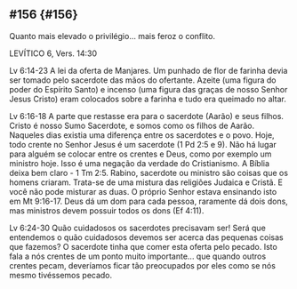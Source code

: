 ## #156 {#156}

Quanto mais elevado o privilégio... mais feroz o conflito.

LEVÍTICO 6, Vers. 14:30

Lv 6:14-23 A lei da oferta de Manjares. Um punhado de flor de farinha devia ser tomado pelo sacerdote das mãos do ofertante. Azeite (uma figura do poder do Espírito Santo) e incenso (uma figura das graças de nosso Senhor Jesus Cristo) eram colocados sobre a farinha e tudo era queimado no altar.

Lv 6:16-18 A parte que restasse era para o sacerdote (Aarão) e seus filhos. Cristo é nosso Sumo Sacerdote, e somos como os filhos de Aarão. Naqueles dias existia uma diferença entre os sacerdotes e o povo. Hoje, todo crente no Senhor Jesus é um sacerdote (1 Pd 2:5 e 9). Não há lugar para alguém se colocar entre os crentes e Deus, como por exemplo um ministro hoje. Isso é uma negação da verdade do Cristianismo. A Bíblia deixa bem claro - 1 Tm 2:5\. Rabino, sacerdote ou ministro são coisas que os homens criaram. Trata-se de uma mistura das religiões Judaica e Cristã. E você não pode misturar as duas. O próprio Senhor estava ensinando isto em Mt 9:16-17\. Deus dá um dom para cada pessoa, raramente dá dois dons, mas ministros devem possuir todos os dons (Ef 4:11).

Lv 6:24-30 Quão cuidadosos os sacerdotes precisavam ser! Será que entendemos o quão cuidadosos devemos ser acerca das pequenas coisas que fazemos? O sacerdote tinha que comer esta oferta pelo pecado. Isto fala a nós crentes de um ponto muito importante... que quando outros crentes pecam, deveríamos ficar tão preocupados por eles como se nós mesmo tivéssemos pecado.